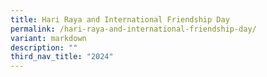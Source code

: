 ```yaml
---
title: Hari Raya and International Friendship Day
permalink: /hari-raya-and-international-friendship-day/
variant: markdown
description: ""
third_nav_title: "2024"
---
```

